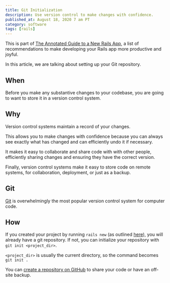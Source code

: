 ```yaml
---
title: Git Initialization
description: Use version control to make changes with confidence.
published_at: August 18, 2020 7 am PT
category: software
tags: [rails]
---
```


This is part of [The Annotated Guide to a New Rails
App](the_annotated_guide_to_a_new_rails_app), a list of
recommendations to make developing your Rails app more productive and joyful.

In this article, we are talking about setting up your Git repository.

## When

Before you make any substantive changes to your codebase, you are going to want
to store it in a version control system.

## Why

Version control systems maintain a record of your changes.

This allows you to make changes with confidence because you can always see
exactly what has changed and can efficiently undo it if necessary.

It makes it easy to collaborate and share code with with other people,
efficiently sharing changes and ensuring they have the correct version.

Finally, version control systems make it easy to store code on remote systems,
for collaboration, deployment, or just as a backup.

## Git

[Git](https://git-scm.com) is overwhelmingly the most popular version control
system for computer code.

## How

If you created your project by running `rails new` (as outlined
[here](rails_new)), you will already have a git repository. If not, you
can initialize your repository with `git init <project_dir>`.

`<project_dir>` is usually the current directory, so the command becomes `git
init .`

You can [create a repository on GitHub](https://github.com/new) to share your
code or have an off-site backup.
